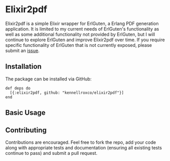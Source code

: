 # Elixir2pdf

Elixir2pdf is a simple Elixir wrapper for ErlGuten, a Erlang PDF generation application. It is limited to my current needs of ErlGuten's functionality as well as some additional functionality not provided by ErlGuten, but I will continue to explore ErlGuten and improve Elixir2pdf over time. If you require specific functionality of ErlGuten that is not currently exposed, please submit an [issue](https://github.com/kennellroxco/elixir2pdf/issues). 

## Installation

The package can be installed via GitHub:

    def deps do
      [{:elixir2pdf, github: "kennellroxco/elixir2pdf"}]
    end

## Basic Usage


## Contributing 

Contributions are encouraged. Feel free to fork the repo, add your code along with appropriate tests and documentation (ensuring all existing tests continue to pass) and submit a pull request.


